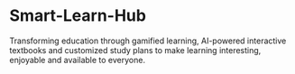 # Smart-Learn-Hub
Transforming education through gamified learning, AI-powered interactive textbooks and customized study plans to make learning interesting, enjoyable and available to everyone.

